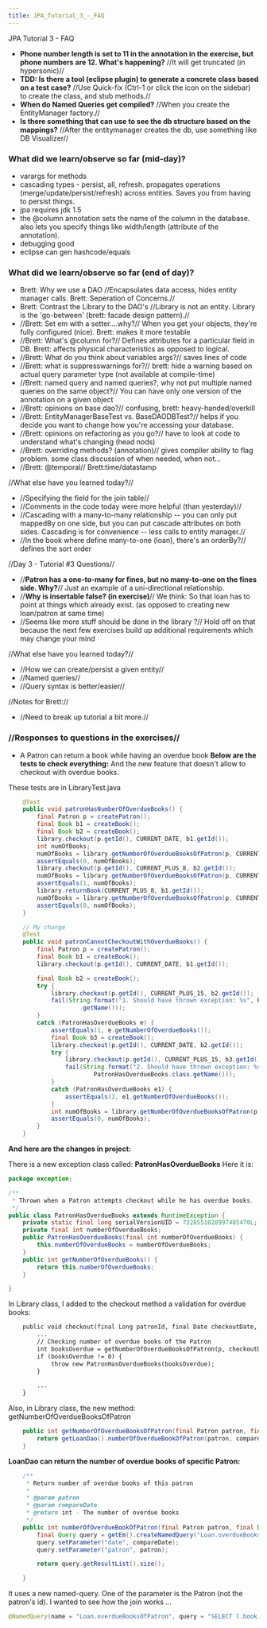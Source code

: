 ```yaml
---
title: JPA_Tutorial_3_-_FAQ
---
```

JPA Tutorial 3 - FAQ
* **Phone number length is set to 11 in the annotation in the exercise, but phone numbers are 12. What's happening?** //It will get truncated (in hypersonic)//
* **TDD: Is there a tool (eclipse plugin) to generate a concrete class based on a test case?** //Use Quick-fix (Ctrl-1 or click the icon on the sidebar) to create the class, and stub methods.//
* **When do Named Queries get compiled?** //When you create the EntityManager factory.//
* **Is there something that can use to see the db structure based on the mappings?** //After the entitymanager creates the db, use something like DB Visualizer//

### What did we learn/observe so far (mid-day)?
* varargs for methods
* cascading types - persist, all, refresh. propagates operations (merge/update/persist/refresh) across entities. Saves you from having to persist things.
* jpa requires jdk 1.5
* the @column annotation sets the name of the column in the database. also lets you specify things like width/length (attribute of the annotation).
* debugging good
* eclipse can gen hashcode/equals

### What did we learn/observe so far (end of day)?
* Brett: Why we use a DAO //Encapsulates data access, hides entity manager calls. Brett: Seperation of Concerns.//
* Brett: Contrast the Library to the DAO's //Library is not an entity. Library is the 'go-between' (brett: facade design pattern).//
* //Brett: Set em with a setter....why?// When you get your objects, they're fully configured (nice). Brett: makes it more testable
* //Brett: What's @column for?// Defines attributes for a particular field in DB. Brett: affects physical characteristics as opposed to logical.
* //Brett: What do you think about variables args?// saves lines of code
* //Brett: what is suppresswarnings for?// brett: hide a warning based on actual query parameter type (not available at compile-time)
* //Brett: named query and named queries?, why not put multiple named queries on the same object?// You can have only one version of the annotation on a given object
* //Brett: opinions on base dao?// confusing, brett: heavy-handed/overkill
* //Brett: EntityManagerBaseTest vs. BaseDAODBTest?// helps if you decide you want to change how you're accessing your database.
* //Brett: opinions on refactoring as you go?// have to look at code to understand what's changing (head nods)
* //Brett: overriding methods? (annotation)// gives compiler ability to flag problem. some class discussion of when needed, when not...
* //Brett: @temporal// Brett:time/datastamp

//What else have you learned today?//
* //Specifying the field for the join table//
* //Comments in the code today were more helpful (than yesterday)//
* //Cascading with a many-to-many relationship -- you can only put mappedBy on one side, but you can put cascade attributes on both sides. Cascading is for convenience -- less calls to entity manager.//
* //In the book where define many-to-one (loan), there's an orderBy?// defines the sort order

//Day 3 - Tutorial #3
Questions//
* //**Patron has a one-to-many for fines, but no many-to-one on the fines side. Why?**// Just an example of a uni-directional relationship.
* //**Why is insertable false? (in exercise)**// We think: So that loan has to point at things which already exist. (as opposed to creating new loan/patron at same time)
* //Seems like more stuff should be done in the library ?// Hold off on that because the next few exercises build up additional requirements which may change your mind

//What else have you learned today?//
* //How we can create/persist a given entity//
* //Named queries//
* //Query syntax is better/easier//

//Notes for Brett://
* //Need to break up tutorial a bit more.//


### //Responses to questions in the exercises//
* A Patron can return a book while having an overdue book
**Below are the tests to check everything:**
And the new feature that doesn't allow to checkout with overdue books.

These tests are in LibraryTest.java
```java
    @Test
    public void patronHasNumberOfOverdueBooks() {
        final Patron p = createPatron();
        final Book b1 = createBook();
        final Book b2 = createBook();
        library.checkout(p.getId(), CURRENT_DATE, b1.getId());
        int numOfBooks;
        numOfBooks = library.getNumberOfOverdueBooksOfPatron(p, CURRENT_PLUS_14);
        assertEquals(0, numOfBooks);
        library.checkout(p.getId(), CURRENT_PLUS_8, b2.getId());
        numOfBooks = library.getNumberOfOverdueBooksOfPatron(p, CURRENT_PLUS_15);
        assertEquals(1, numOfBooks);
        library.returnBook(CURRENT_PLUS_8, b1.getId());
        numOfBooks = library.getNumberOfOverdueBooksOfPatron(p, CURRENT_PLUS_15);
        assertEquals(0, numOfBooks);
    }

    // My change
    @Test
    public void patronCannotCheckoutWithOverdueBooks() {
        final Patron p = createPatron();
        final Book b1 = createBook();
        library.checkout(p.getId(), CURRENT_DATE, b1.getId());

        final Book b2 = createBook();
        try {
            library.checkout(p.getId(), CURRENT_PLUS_15, b2.getId());
            fail(String.format("1. Should have thrown exception: %s", PatronHasOverdueBooks.class
                    .getName()));
        }
        catch (PatronHasOverdueBooks e) {
            assertEquals(1, e.getNumberOfOverdueBooks());
            final Book b3 = createBook();
            library.checkout(p.getId(), CURRENT_DATE, b2.getId());
            try {
                library.checkout(p.getId(), CURRENT_PLUS_15, b3.getId());
                fail(String.format("2. Should have thrown exception: %s",
                        PatronHasOverdueBooks.class.getName()));
            }
            catch (PatronHasOverdueBooks e1) {
                assertEquals(2, e1.getNumberOfOverdueBooks());
            }
            int numOfBooks = library.getNumberOfOverdueBooksOfPatron(p, CURRENT_PLUS_14);
            assertEquals(0, numOfBooks);
        }
    }

```

**And here are the changes in project:**

There is a new exception class called: **PatronHasOverdueBooks**
Here it is:
```java
package exception;

/**
 * Thrown when a Patron attempts checkout while he has overdue books.
 */
public class PatronHasOverdueBooks extends RuntimeException {
    private static final long serialVersionUID = 7328551028997485470L;
    private final int numberOfOverdueBooks;
    public PatronHasOverdueBooks(final int numberOfOverdueBooks) {
        this.numberOfOverdueBooks = numberOfOverdueBooks;
    }
    public int getNumberOfOverdueBooks() {
        return this.numberOfOverdueBooks;
    }

}

```

In Library class, I added to the checkout method a validation for overdue books:
```asp
    public void checkout(final Long patronId, final Date checkoutDate, final Long... bookIds) {
        ...
        // Checking number of overdue books of the Patron
        int booksOverdue = getNumberOfOverdueBooksOfPatron(p, checkoutDate);
        if (booksOverdue != 0) {
            throw new PatronHasOverdueBooks(booksOverdue);
        }

        ...
    }

```

Also, in Library class, the new method: getNumberOfOverdueBooksOfPatron
```java
    public int getNumberOfOverdueBooksOfPatron(final Patron patron, final Date compareDate) {
        return getLoanDao().numberOfOverdueBookOfPatron(patron, compareDate);
    }

```

**LoanDao can return the number of overdue books of specific Patron:**
```java
    /**
     * Return number of overdue books of this patron
     *
     * @param patron
     * @param compareDate
     * @return int - The number of overdue books
     */
    public int numberOfOverdueBookOfPatron(final Patron patron, final Date compareDate) {
        final Query query = getEm().createNamedQuery("Loan.overdueBooksOfPatron");
        query.setParameter("date", compareDate);
        query.setParameter("patron", patron);

        return query.getResultList().size();

    }

```


It uses a new named-query. One of the parameter is the Patron (not the patron's id). I wanted to see how the join works ...
```java
@NamedQuery(name = "Loan.overdueBooksOfPatron", query = "SELECT l.book FROM Loan l WHERE l.dueDate < :date AND l.patron = :patron")
```
